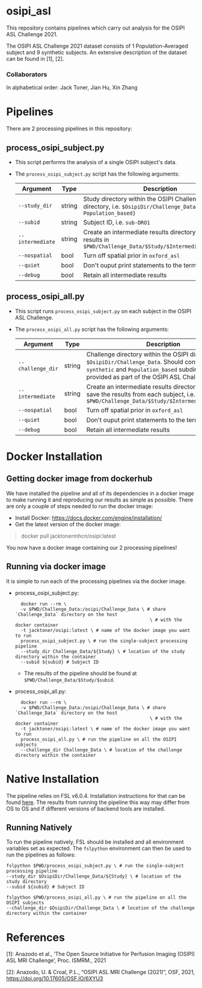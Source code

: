 # osipi_asl
This repository contains pipelines which carry out analysis for the OSIPI ASL Challenge 2021.

The OSIPI ASL Challenge 2021 dataset consists of 1 Population-Averaged subject and 9 synthetic subjects.
An extensive description of the dataset can be found in [1], [2].

### Collaborators
In alphabetical order: Jack Toner, Jian Hu, Xin Zhang

# Pipelines
There are 2 processing pipelines in this repository:

## process_osipi_subject.py
* This script performs the analysis of a single OSIPI subject's data.

* The `process_osipi_subject.py` script has the following arguments:

    Argument          |  Type          |  Description
    ------------------|----------------|---------------
    `--study_dir`     | string         | Study directory within the OSIPI Challenge_Data directory, i.e. `$OsipiDir/Challenge_Data/${synthetic, Population_based}`
    `--subid`         | string         | Subject ID, i.e. `sub-DRO1`
    `--intermediate`  | string         | Create an intermediate results directory, i.e. store results in `$PWD/Challenge_Data/$Study/$IntermediateDir/$subid`
    `--nospatial`     | bool           | Turn off spatial prior in `oxford_asl`
    `--quiet`         | bool           | Don't ouput print statements to the terminal
    `--debug`         | bool           | Retain all intermediate results

## process_osipi_all.py
* This script runs `process_osipi_subject.py` on each subject in the OSIPI ASL Challenge.

* The `process_osipi_all.py` script has the following arguments:

    Argument          |  Type          |  Description
    ------------------|----------------|---------------
    `--challenge_dir` | string         | Challenge directory within the OSIPI directory, i.e. `$OsipiDir/Challenge_Data`. Should contain the `synthetic` and `Population_based` subdirectories as provided as part of the OSIPI ASL Challenge.
    `--intermediate`  | string         | Create an intermediate results directory in which to save the results from each subject, i.e. store results in `$PWD/Challenge_Data/$Study/$IntermediateDir/$subid`
    `--nospatial`     | bool           | Turn off spatial prior in `oxford_asl`
    `--quiet`         | bool           | Don't ouput print statements to the terminal
    `--debug`         | bool           | Retain all intermediate results

# Docker Installation
## Getting docker image from dockerhub
We have installed the pipeline and all of its dependencies in a docker image to make running it and reproducing our results as simple as possible.
There are only a couple of steps needed to run the docker image:

* Install Docker: https://docs.docker.com/engine/installation/
* Get the latest version of the docker image: 
> docker pull jacktonermhcn/osipi:latest

You now have a docker image containing our 2 processing pipelines!

## Running via docker image
It is simple to run each of the processing pipelines via the docker image.
* process_osipi_subject.py:

        docker run --rm \
        -v $PWD/Challenge_Data:/osipi/Challenge_Data \ # share `Challenge_Data` directory on the host
                                                        \ # with the docker container
        -t jacktoner/osipi:latest \ # name of the docker image you want to run
        process_osipi_subject.py \ # run the single-subject processing pipeline
        --study_dir Challenge_Data/${Study} \ # location of the study directory within the container
        --subid ${subid} # Subject ID

    * The results of the pipeline should be found at `$PWD/Challenge_Data/$Study/$subid`.
* process_osipi_all.py:

        docker run --rm \
        -v $PWD/Challenge_Data:/osipi/Challenge_Data \ # share `Challenge_Data` directory on the host
                                                        \ # with the docker container
        -t jacktoner/osipi:latest \ # name of the docker image you want to run
        process_osipi_all.py \ # run the pipeline on all the OSIPI subjects
        --challenge_dir Challenge_Data \ # location of the challenge directory within the container

# Native Installation
The pipeline relies on FSL v6.0.4.
Installation instructions for that can be found [here](https://fsl.fmrib.ox.ac.uk/fsl/fslwiki/FslInstallation).
The results from running the pipeline this way may differ from OS to OS and if different versions of backend tools are installed.

## Running Natively
To run the pipeline natively, FSL should be installed and all environment variables set as expected.
The `fslpython` environment can then be used to run the pipelines as follows:

    fslpython $PWD/process_osipi_subject.py \ # run the single-subject processing pipeline
    --study_dir $OsipiDir/Challenge_Data/${Study} \ # location of the study directory
    --subid ${subid} # Subject ID

    fslpython $PWD/process_osipi_all.py \ # run the pipeline on all the OSIPI subjects
    --challenge_dir $OsipiDir/Challenge_Data \ # location of the challenge directory within the container


# References
[1]: Anazodo et al., ‘The Open Source Initiative for Perfusion Imaging (OSIPI) ASL MRI Challenge’, Proc. ISMRM., 2021

[2]: Anazodo, U. & Croal, P.L., “OSIPI ASL MRI Challenge (2021)”, OSF, 2021, 
https://doi.org/10.17605/OSF.IO/6XYU3
